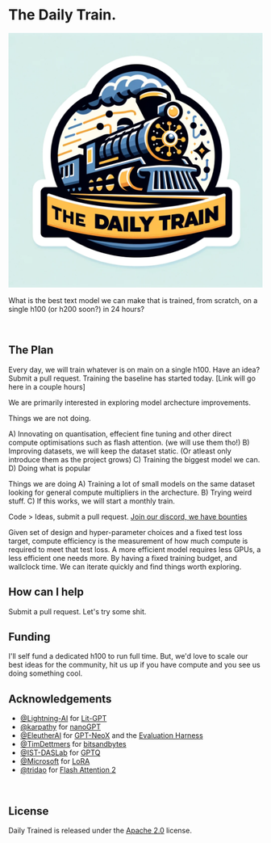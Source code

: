 # The Daily Train.
![Logo of The Daily Train](https://raw.githubusercontent.com/Algomancer/The-Daily-Train/main/assets/logo.webp)

What is the best text model we can make that is trained, from scratch, on a single h100 (or h200 soon?) in 24 hours? 

&nbsp;

## The Plan

Every day, we will train whatever is on main on a single h100. Have an idea? Submit a pull request. Training the baseline has started today. [Link will go here in a couple hours]

We are primarily interested in exploring model archecture improvements. 

Things we are not doing.

A) Innovating on quantisation, effecient fine tuning and other direct compute optimisations such as flash attention. (we will use them tho!)
B) Improving datasets, we will keep the dataset static. (Or atleast only introduce them as the project grows)
C) Training the biggest model we can.
D) Doing what is popular

Things we are doing
A) Training a lot of small models on the same dataset looking for general compute multipliers in the archecture. 
B) Trying weird stuff.
C) If this works, we will start a monthly train.

Code > Ideas, submit a pull request. [Join our discord, we have bounties](https://discord.gg/T4TtwVXn)

Given set of design and hyper-parameter choices and a fixed test loss target, compute efficiency is the measurement of how much compute is required to meet that test loss. A more efficient model requires less GPUs, a less efficient one needs more. By having a fixed training budget, and wallclock time. We can iterate quickly and find things worth exploring.

## How can I help

Submit a pull request. Let's try some shit.

## Funding

I'll self fund a dedicated h100 to run full time. But, we'd love to scale our best ideas for the community, hit us up if you have compute and you see us doing something cool.


## Acknowledgements
- [@Lightning-AI](https://github.com/Lightning-AI/) for [Lit-GPT](https://github.com/Lightning-AI/lit-gpt)
- [@karpathy](https://github.com/karpathy) for [nanoGPT](https://github.com/karpathy/nanoGPT)
- [@EleutherAI](https://github.com/EleutherAI) for [GPT-NeoX](https://github.com/EleutherAI/gpt-neox) and the [Evaluation Harness](https://github.com/EleutherAI/lm-evaluation-harness)
- [@TimDettmers](https://github.com/TimDettmers) for [bitsandbytes](https://github.com/TimDettmers/bitsandbytes)
- [@IST-DASLab](https://github.com/IST-DASLab) for [GPTQ](https://github.com/IST-DASLab/gptq)
- [@Microsoft](https://github.com/microsoft) for [LoRA](https://github.com/microsoft/LoRA)
- [@tridao](https://github.com/tridao) for [Flash Attention 2](https://github.com/Dao-AILab/flash-attention)

&nbsp;

## License

Daily Trained is released under the [Apache 2.0](https://github.com/Lightning-AI/lit-gpt/blob/main/LICENSE) license. 
